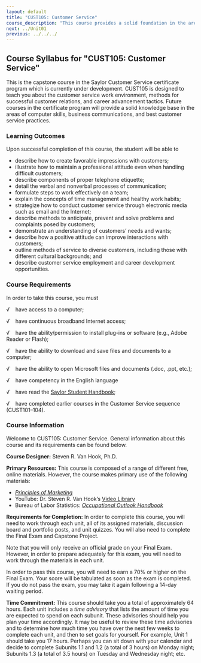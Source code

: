 ```yaml
---
layout: default
title: "CUST105: Customer Service"
course_description: "This course provides a solid foundation in the areas of computer skills, business communications, and best practices in customer service."
next: ../Unit01
previous: ../../../
---
```

Course Syllabus for "CUST105: Customer Service"
-----------------------------------------------

This is the capstone course in the Saylor Customer Service certificate
program which is currently under development. CUST105 is designed to
teach you about the customer service work environment, methods for
successful customer relations, and career advancement tactics. Future
courses in the certificate program will provide a solid knowledge base
in the areas of computer skills, business communications, and best
customer service practices.

### Learning Outcomes

Upon successful completion of this course, the student will be able to

-   describe how to create favorable impressions with customers;
-   illustrate how to maintain a professional attitude even when
    handling difficult customers;
-   describe components of proper telephone etiquette;
-   detail the verbal and nonverbal processes of communication;
-   formulate steps to work effectively on a team;
-   explain the concepts of time management and healthy work habits;
-   strategize how to conduct customer service through electronic media
    such as email and the Internet;
-   describe methods to anticipate, prevent and solve problems and
    complaints posed by customers;
-   demonstrate an understanding of customers’ needs and wants;
-   describe how a positive attitude can improve interactions with
    customers;
-   outline methods of service to diverse customers, including those
    with different cultural backgrounds; and
-   describe customer service employment and career development
    opportunities.

### Course Requirements

In order to take this course, you must  
  
 √    have access to a computer;  
  
 √    have continuous broadband Internet access;  
  
 √    have the ability/permission to install plug-ins or software (e.g.,
Adobe Reader or Flash);  
  
 √    have the ability to download and save files and documents to a
computer;  
  
 √    have the ability to open Microsoft files and documents (.doc,
.ppt, etc.);  
  
 √    have competency in the English language  
  
 √    have read the [Saylor Student
Handbook](http://www.saylor.org/site/wp-content/uploads/2012/05/Saylor-StudentHandbook.pdf);  
  
 √    have completed earlier courses in the Customer Service sequence
(CUST101–104).

### Course Information

Welcome to CUST105: Customer Service. General information about this
course and its requirements can be found below.  
  
 **Course Designer:** Steven R. Van Hook, Ph.D.  
  
 **Primary Resources:** This course is composed of a range of different
free, online materials. However, the course makes primary use of the
following materials:  

-   *[Principles of
    Marketing](http://www.saylor.org/site/textbooks/Principles%20of%20Marketing.pdf)*
-   YouTube: Dr. Steven R. Van Hook’s [Video
    Library](http://youtube.com/srvanhook)
-   Bureau of Labor Statistics: *[Occupational Outlook
    Handbook](http://www.bls.gov/ooh/office-and-administrative-support/customer-service-representatives.htm)*

**Requirements for Completion:** In order to complete this course, you
will need to work through each unit, all of its assigned materials,
discussion board and portfolio posts, and unit quizzes. You will also
need to complete the Final Exam and Capstone Project.  
  
 Note that you will only receive an official grade on your Final Exam.
However, in order to prepare adequately for this exam, you will need to
work through the materials in each unit.  
  
 In order to pass this course, you will need to earn a 70% or higher on
the Final Exam. Your score will be tabulated as soon as the exam is
completed. If you do not pass the exam, you may take it again following
a 14-day waiting period.  
  
 **Time Commitment:** This course should take you a total of
approximately 64 hours. Each unit includes a *time advisory* that lists
the amount of time you are expected to spend on each subunit. These
advisories should help you plan your time accordingly. It may be useful
to review these time advisories and to determine how much time you have
over the next few weeks to complete each unit, and then to set goals for
yourself. For example, Unit 1 should take you 17 hours. Perhaps you can
sit down with your calendar and decide to complete Subunits 1.1 and 1.2
(a total of 3 hours) on Monday night; Subunits 1.3 (a total of 3.5
hours) on Tuesday and Wednesday night; etc.  
  


